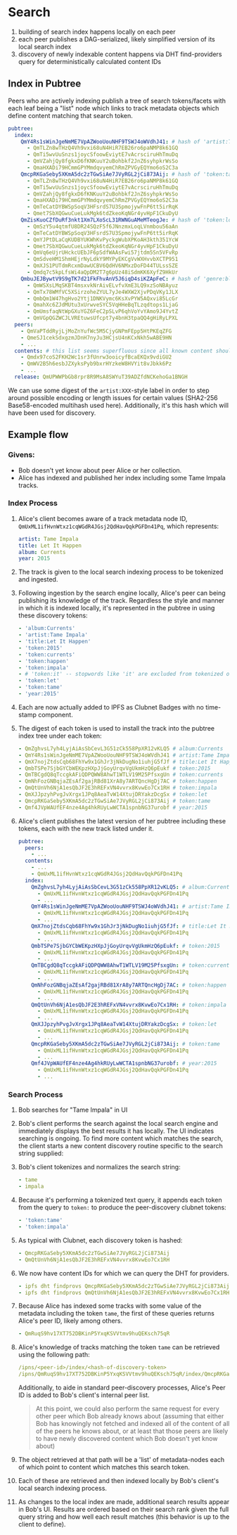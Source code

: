 # Search

1. building of search index happens locally on each peer
2. each peer publishes a DAG-serialized, likely simplified version of its local search index
2. discovery of newly indexable content happens via DHT find-providers query for deterministically calculated content IDs

## Index in Pubtree

Peers who are actively indexing publish a tree of search tokens/facets with each leaf being a "list" node which links to track metadata objects which define content matching that search token.

```yaml
pubtree:
  index:
    QmY4Rs1sWinJgeNmME7VpAZWooUouNHF9TSWJ4oWVdhJ41: # hash of 'artist:Tame Impala'
      - QmTLZn8wTHzQ4Vh9vxi68uN4HiR7EB26ro6paNMP8k61GQ
      - QmTi5wvUuSnzs1joycSfoowEviytE7vAcrsciruHhTmuDq
      - QmVZahjQy8fgkxD6fKNKuuY2uBohbkf2JnZ6syhpkrWsSo
      - QmaHXADi79HCmmGPYMmdqvyemChRmZPVGyEQYmo6oS2C3a
    QmcpRKGaSeby5XKmA5dc2zTGwSiAe7JVyRGL2jCi873Aij: # hash of 'token:tame'
      - QmTLZn8wTHzQ4Vh9vxi68uN4HiR7EB26ro6paNMP8k61GQ
      - QmTi5wvUuSnzs1joycSfoowEviytE7vAcrsciruHhTmuDq
      - QmVZahjQy8fgkxD6fKNKuuY2uBohbkf2JnZ6syhpkrWsSo
      - QmaHXADi79HCmmGPYMmdqvyemChRmZPVGyEQYmo6oS2C3a
      - QmTeCatDYBWSpSoqV3HFsrdS7U3SpmojywFnP6tt5irRqK
      - Qmet7SbXQGwuCueLukMgk6tdZkeoKqNGr4yvHpF1CkuDyU
    QmZisKuoCZfDuRf3nkt1Xm7LXoScL31RWNGuAMeMTeogJe: # hash of 'token:love'
      - QmSzY5u4qtmfU8DR24SQzF5f6JNnzmxLoqLVnmbou56aAn
      - QmTeCatDYBWSpSoqV3HFsrdS7U3SpmojywFnP6tt5irRqK
      - QmYJPtDLaCqKUDBYUKWhKvPyckgWubXPKoAH3kth351YcW
      - Qmet7SbXQGwuCueLukMgk6tdZkeoKqNGr4yvHpF1CkuDyU
      - QmVq6eUjrUHckcUEbJF6pSdfWAAsFwi57jtdm5Sn5VFvRp
      - QmSdveHM1ShmHEjrNyLdkY9MYPyEKCgVvWXHvvbXCTP951
      - QmXJS1PUTdmRcxmDawUCBV6QdHV6NMxzDoFD44TULssSZE
      - Qmdq7c5kpLfsWi4aQpDM2T7g6pUz48iSdmKK6XyfZ9HkUr
    QmbuJEJBywtV9S9gTK7d21FkFhvAnV5J6iqD4siKZApFeC: # hash of 'genre:blues'
      - QmWSXsLMqSKBT4msxvkNrAivELvfvXmE3LQ9xzSoNBAyuz
      - QmTx78WMfVC5XSirzoheZYUL7yJe4WXW2XjvPDqVKy1JLX
      - QmbQm1W47hgHvo2Ytj1DNKVymc6KsXvPYW5AQxvi85LcGr
      - QmahXc6ZJdMUtu3xUrwveSYC5VqHHeBqTLzqdtops1LjaG
      - QmUmsfaqNtWpGXuYGZ6FeC2pSLvP6qhVoYvYAmo9J4YvtZ
      - QmVGpQGZWCJLVREtuwsUfcpt7y4bnH3tpaQQ4gHiRyLPXL
  peers:
    - QmVaPTddRyjLjMoZnYufWc5M5CjyGNPmFEpp5HtPKEqZFG
    - QmeSJ1cekSdxgzmJDnH7nyJu3HCjsU4nKCxNkh5wABE9HN
    - ...
  contents: # this list seems superfluous since all known content should appear in `index`
    - Qmdx97coS2FKH2Wc1sr3fUnrw3ooicyfBcaEKQx9vdiGU2
    - QmWV2B5h6esbJZXyksPyb9bxrHYzkeW8HVYit8vJbkk6Pz
    - ...
  release: QmUPWWPbGb8rpr8R9MsA8SWYuT39ADZfdNCKehoGa1BNGH
```

  We can use some digest of the `artist:XXX`-style label in order to step around possible encoding or length issues for certain values (SHA2-256 Base58-encoded multihash used here). Additionally, it's this hash which will have been used for discovery.


## Example flow

### Givens:
  - Bob doesn't yet know about peer Alice or her collection.
  - Alice has indexed and published her index including some Tame Impala tracks.

### Index Process

1. Alice's client becomes aware of a track metadata node ID, `QmUxML1ifHvnWtxz1cqWGdR4JGsj2QdHavQqkPGFDn41Pq`, which represents:
    ```yaml
    artist: Tame Impala
    title: Let It Happen
    album: Currents
    year: 2015
    ```

2. The track is given to the local search indexing process to be tokenized and ingested.

3. Following ingestion by the search engine locally, Alice's peer can being publishing its knowledge of the track. Regardless the style and manner in which it is indexed locally, it's represented in the pubtree in using these discovery tokens:

    ```yaml
    - 'album:Currents'
    - 'artist:Tame Impala'
    - 'title:Let It Happen'
    - 'token:2015'
    - 'token:currents'
    - 'token:happen'
    - 'token:impala'
    - # 'token:it' -- stopwords like 'it' are excluded from tokenized output
    - 'token:let'
    - 'token:tame'
    - 'year:2015'
    ```

4. Each are now actually added to IPFS as Clubnet Badges with no time-stamp component.

5. The digest of each token is used to install the track into the pubtree index tree under each token:

    ```yaml
    - QmZghvsL7yh4LyjAiAsSbCevL3G51zCk558PpXR12vKLQ5 # album:Currents
    - QmY4Rs1sWinJgeNmME7VpAZWooUouNHF9TSWJ4oWVdhJ41 # artist:Tame Impala
    - QmX7nojZtdsCqb68FhYw9x1GhJr3jNkDugNo1iuhjG5fJf # title:Let It Happen
    - QmbTSPe7SjbGYCbWEKpzHXpJjGoyUrqvVgUkmHzQ6pEukf # token:2015
    - QmTBCgdQ8qTccgkAFiQDPQWW8AhwT1WTLV19M25PfsxgUn # token:currents
    - QmNhFozGNBqjaZEsAf2gajRBd81XrA8y7ARTQncHgDj7AC # token:happen
    - QmQtUnVh6NjA1esQbJF2E3hREFxVN4vvrx8KvwEo7Cx1RH # token:impala
    - QmXJJpzyhPvgJvXrgx1JPq8AeaTvW14XtujDRYakzDcgSx # token:let
    - QmcpRKGaSeby5XKmA5dc2zTGwSiAe7JVyRGL2jCi873Aij # token:tame
    - Qmf4JVpWAUfEF4nze4Ag4hkRUyLwWCTA1spnbNG37urobf # year:2015
    ```

6. Alice's client publishes the latest version of her pubtree including these tokens, each with the new track listed under it.

    ```yaml
    pubtree:
      peers:
        - ...
      contents:
        - ...
        - QmUxML1ifHvnWtxz1cqWGdR4JGsj2QdHavQqkPGFDn41Pq
      index:
        QmZghvsL7yh4LyjAiAsSbCevL3G51zCk558PpXR12vKLQ5: # album:Currents
          - QmUxML1ifHvnWtxz1cqWGdR4JGsj2QdHavQqkPGFDn41Pq
          - ...
        QmY4Rs1sWinJgeNmME7VpAZWooUouNHF9TSWJ4oWVdhJ41: # artist:Tame Impala
          - QmUxML1ifHvnWtxz1cqWGdR4JGsj2QdHavQqkPGFDn41Pq
          - ...
        QmX7nojZtdsCqb68FhYw9x1GhJr3jNkDugNo1iuhjG5fJf: # title:Let It Happen
          - QmUxML1ifHvnWtxz1cqWGdR4JGsj2QdHavQqkPGFDn41Pq
          - ...
        QmbTSPe7SjbGYCbWEKpzHXpJjGoyUrqvVgUkmHzQ6pEukf: # token:2015
          - QmUxML1ifHvnWtxz1cqWGdR4JGsj2QdHavQqkPGFDn41Pq
          - ...
        QmTBCgdQ8qTccgkAFiQDPQWW8AhwT1WTLV19M25PfsxgUn: # token:currents
          - QmUxML1ifHvnWtxz1cqWGdR4JGsj2QdHavQqkPGFDn41Pq
          - ...
        QmNhFozGNBqjaZEsAf2gajRBd81XrA8y7ARTQncHgDj7AC: # token:happen
          - QmUxML1ifHvnWtxz1cqWGdR4JGsj2QdHavQqkPGFDn41Pq
          - ...
        QmQtUnVh6NjA1esQbJF2E3hREFxVN4vvrx8KvwEo7Cx1RH: # token:impala
          - QmUxML1ifHvnWtxz1cqWGdR4JGsj2QdHavQqkPGFDn41Pq
          - ...
        QmXJJpzyhPvgJvXrgx1JPq8AeaTvW14XtujDRYakzDcgSx: # token:let
          - QmUxML1ifHvnWtxz1cqWGdR4JGsj2QdHavQqkPGFDn41Pq
          - ...
        QmcpRKGaSeby5XKmA5dc2zTGwSiAe7JVyRGL2jCi873Aij: # token:tame
          - QmUxML1ifHvnWtxz1cqWGdR4JGsj2QdHavQqkPGFDn41Pq
          - ...
        Qmf4JVpWAUfEF4nze4Ag4hkRUyLwWCTA1spnbNG37urobf: # year:2015
          - QmUxML1ifHvnWtxz1cqWGdR4JGsj2QdHavQqkPGFDn41Pq
          - ...
    ```

### Search Process

1. Bob searches for "Tame Impala" in UI

2. Bob's client performs the search against the local search engine and immediately displays the best results it has locally. The UI indicates searching is ongoing. To find more content which matches the search, the client starts a new content discovery routine specific to the search string supplied:

2. Bob's client tokenizes and normalizes the search string:
    ```yaml
    - tame
    - impala
    ```

3. Because it's performing a tokenized text query, it appends each token from the query to `token:` to produce the peer-discovery clubnet tokens:
    ```yaml
    - 'token:tame'
    - 'token:impala'
    ```

4. As typical with Clubnet, each discovery token is hashed:
    ```yaml
    - QmcpRKGaSeby5XKmA5dc2zTGwSiAe7JVyRGL2jCi873Aij
    - QmQtUnVh6NjA1esQbJF2E3hREFxVN4vvrx8KvwEo7Cx1RH
    ```

5. We now have content IDs for which we can query the DHT for providers.
    ```yaml
    - ipfs dht findprovs QmcpRKGaSeby5XKmA5dc2zTGwSiAe7JVyRGL2jCi873Aij
    - ipfs dht findprovs QmQtUnVh6NjA1esQbJF2E3hREFxVN4vvrx8KvwEo7Cx1RH
    ```

6. Because Alice has indexed some tracks with some value of the metadata including the token `tame`, the first of these queries returns Alice's peer ID, likely among others.
    ```yaml
    - QmRuqS9hv17XT752DBKinP5YxqKSVVtmv9huQEKsch75qR
    ```

7. Alice's knowledge of tracks matching the token `tame` can be retrieved using the following path:

    ```yaml
    /ipns/<peer-id>/index/<hash-of-discovery-token>
    /ipns/QmRuqS9hv17XT752DBKinP5YxqKSVVtmv9huQEKsch75qR/index/QmcpRKGaSeby5XKmA5dc2zTGwSiAe7JVyRGL2jCi873Aij
    ```

    Additionally, to aide in standard peer-discovery processes, Alice's Peer ID is added to Bob's client's internal peer list.

    > At this point, we could also perform the same request for every other peer which Bob already knows about (assuming that either Bob has knowingly not fetched and indexed all of the content of all of the peers he knows about, or at least that those peers are likely to have newly discovered content which Bob doesn't yet know about)

8. The object retrieved at that path will be a 'list' of metadata-nodes each of which point to content which matches this search token.

9. Each of these are retrieved and then indexed locally by Bob's client's local search indexing process.

10. As changes to the local index are made, additional search results appear in Bob's UI. Results are ordered based on their search rank given the full query string and how well each result matches (this behavior is up to the client to define).
